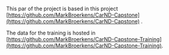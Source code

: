 This par of the project is based in this project [https://github.com/MarkBroerkens/CarND-Capstone](https://github.com/MarkBroerkens/CarND-Capstone) .


The data for the training is hosted in [https://github.com/MarkBroerkens/CarND-Capstone-Training](https://github.com/MarkBroerkens/CarND-Capstone-Training).

